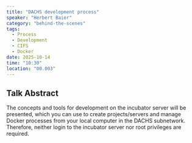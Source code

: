 ```yaml
---
title: "DACHS development process"
speaker: "Herbert Baier"
category: "behind-the-scenes"
tags:
  - Process
  - Development
  - CIFS
  - Docker
date: 2025-10-14
time: "10:30"
location: "00.003"
---
```


## Talk Abstract

The concepts and tools for development on the incubator server will be presented, which you can use to create projects/servers and manage Docker processes from your local computer in the DACHS subnetwork.
Therefore, neither login to the incubator server nor root privileges are required.
